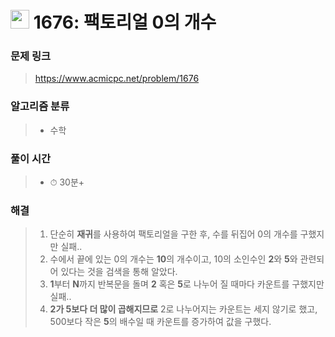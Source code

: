 # <img src="https://static.solved.ac/tier_small/3.svg" width=30> 1676: 팩토리얼 0의 개수

### 문제 링크

> https://www.acmicpc.net/problem/1676

### 알고리즘 분류
>- 수학

### 풀이 시간

> - ⏱ 30분+

### 해결

> 1. 단순히 **재귀**를 사용하여 팩토리얼을 구한 후, 수를 뒤집어 0의 개수를 구했지만 실패..
> 2. 수에서 끝에 있는 0의 개수는 **10**의 개수이고, 10의 소인수인 **2**와 **5**와 관련되어 있다는 것을 검색을 통해 알았다.
> 3. **1**부터 **N**까지 반복문을 돌며 **2** 혹은 **5**로 나누어 질 때마다 카운트를 구했지만 실패..
> 4. **2가 5보다 더 많이 곱해지므로** 2로 나누어지는 카운트는 세지 않기로 했고, 500보다 작은 **5**의 배수일 때 카운트를 증가하여 값을 구했다.